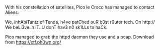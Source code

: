 With his constellation of satellites, Pico le Croco has managed to contact Aliens:

We, inhAbiTantz of Tenda, h4ve patChed ouR b3st r0uter tech.
On http://<IP ADDRESS>
We beLi3ve in iT. U donT hav3 n0 sk1LLs to haCk.

Pico managed to grab the httpd daemon they use and a pcap.
Download from https://ctf.ph0wn.org/
